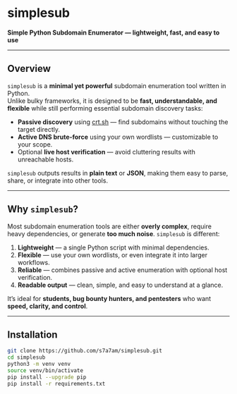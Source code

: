 # simplesub

**Simple Python Subdomain Enumerator — lightweight, fast, and easy to use**

---

## Overview
`simplesub` is a **minimal yet powerful** subdomain enumeration tool written in Python.  
Unlike bulky frameworks, it is designed to be **fast, understandable, and flexible** while still performing essential subdomain discovery tasks:

- **Passive discovery** using [crt.sh](https://crt.sh) — find subdomains without touching the target directly.  
- **Active DNS brute-force** using your own wordlists — customizable to your scope.  
- Optional **live host verification** — avoid cluttering results with unreachable hosts.  

`simplesub` outputs results in **plain text** or **JSON**, making them easy to parse, share, or integrate into other tools.

---

## Why `simplesub`?

Most subdomain enumeration tools are either **overly complex**, require heavy dependencies, or generate **too much noise**. `simplesub` is different:

1. **Lightweight** — a single Python script with minimal dependencies.  
2. **Flexible** — use your own wordlists, or even integrate it into larger workflows.  
3. **Reliable** — combines passive and active enumeration with optional host verification.  
4. **Readable output** — clean, simple, and easy to understand at a glance.  

It’s ideal for **students, bug bounty hunters, and pentesters** who want **speed, clarity, and control**.

---

## Installation

```bash
git clone https://github.com/s7a7am/simplesub.git
cd simplesub
python3 -m venv venv
source venv/bin/activate
pip install --upgrade pip
pip install -r requirements.txt

